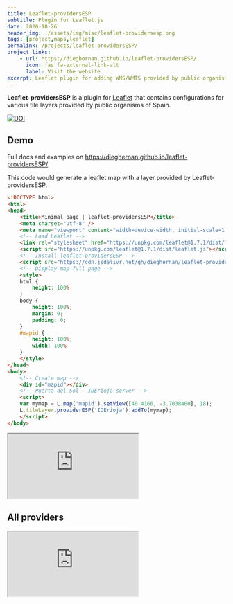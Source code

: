 ```yaml
---
title: Leaflet-providersESP
subtitle: Plugin for Leaflet.js
date: 2020-10-26
header_img: ./assets/img/misc/leaflet-providersesp.png
tags: [project,maps,leaflet]
permalink: /projects/leaflet-providersESP/
project_links:
    - url: https://dieghernan.github.io/leaflet-providersESP/
      icon: fas fa-external-link-alt
      label: Visit the website
excerpt: Leaflet plugin for adding WMS/WMTS provided by public organisms of Spain.
---
```


**Leaflet-providersESP** is a plugin for [Leaflet](https://leafletjs.com/) that contains configurations for various tile layers provided by public organisms of Spain.

[![DOI](https://zenodo.org/badge/DOI/10.5281/zenodo.4318010.svg)](https://doi.org/10.5281/zenodo.4318010)


## Demo

Full docs and examples on <https://dieghernan.github.io/leaflet-providersESP/>


This code would generate a leaflet map with a layer provided by Leaflet-providersESP.

```html
<!DOCTYPE html>
<html>
<head>
	<title>Minimal page | leaflet-providersESP</title>
	<meta charset="utf-8" />
	<meta name="viewport" content="width=device-width, initial-scale=1.0">
	<!-- Load Leaflet -->
	<link rel="stylesheet" href="https://unpkg.com/leaflet@1.7.1/dist/leaflet.css" />
	<script src="https://unpkg.com/leaflet@1.7.1/dist/leaflet.js"></script>
	<!-- Install leaflet-providersESP -->
	<script src="https://cdn.jsdelivr.net/gh/dieghernan/leaflet-providersESP/dist/leaflet-providersESP.min.js"></script>
	<!-- Display map full page -->
	<style>
	html {
		height: 100%
	}
	body {
		height: 100%;
		margin: 0;
		padding: 0;
	}
	#mapid {
		height: 100%;
		width: 100%
	}
	</style>
</head>
<body>
	<!-- Create map -->
	<div id="mapid"></div>
	<!-- Puerta del Sol - IDErioja server -->
	<script>
	var mymap = L.map('mapid').setView([40.4166, -3.7038400], 18);
	L.tileLayer.providerESP('IDErioja').addTo(mymap);
	</script>
</body>
```

<div class="embed-responsive embed-responsive-4by3 my-2 chulapa-rounded-lg border border-primary">
  <iframe class="embed-responsive-item" src="https://dieghernan.github.io/leaflet-providersESP/demo/minimal" allowfullscreen loading="lazy"></iframe>
</div>


## All providers

<div class="embed-responsive embed-responsive-4by3 my-2 chulapa-rounded-lg border border-primary">
  <iframe class="embed-responsive-item" src="https://dieghernan.github.io/leaflet-providersESP/allproviders/" allowfullscreen loading="lazy"></iframe>
</div>

	


